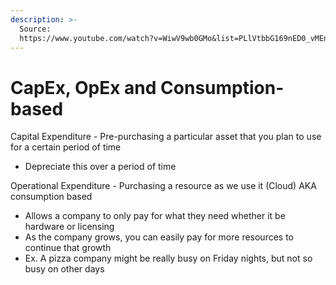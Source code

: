 ```yaml
---
description: >-
  Source:
  https://www.youtube.com/watch?v=WiwV9wb0GMo&list=PLlVtbbG169nED0_vMEniWBQjSoxTsBYS3&index=3
---
```


# CapEx, OpEx and Consumption-based

Capital Expenditure - Pre-purchasing a particular asset that you plan to use for a certain period of time

* Depreciate this over a period of time

Operational Expenditure - Purchasing a resource as we use it (Cloud) AKA consumption based

* Allows a company to only pay for what they need whether it be hardware or licensing
* As the company grows, you can easily pay for more resources to continue that growth
* Ex. A pizza company might be really busy on Friday nights, but not so busy on other days
